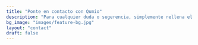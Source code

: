 ```yaml
---
title: "Ponte en contacto con Qumio"
description: "Para cualquier duda o sugerencia, simplemente rellena el formulario de debajo"
bg_image: "images/feature-bg.jpg"
layout: "contact"
draft: false
---
```

